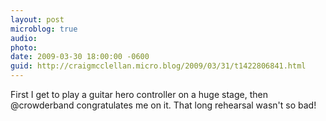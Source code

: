 ```yaml
---
layout: post
microblog: true
audio: 
photo: 
date: 2009-03-30 18:00:00 -0600
guid: http://craigmcclellan.micro.blog/2009/03/31/t1422806841.html
---
```

First I get to play a guitar hero controller on a huge stage, then @crowderband congratulates me on it.  That long rehearsal wasn't so bad!
